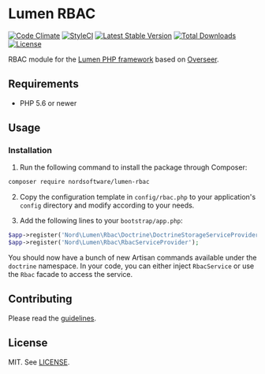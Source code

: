 # Lumen RBAC

[![Code Climate](https://codeclimate.com/github/nordsoftware/lumen-rbac/badges/gpa.svg)](https://codeclimate.com/github/nordsoftware/lumen-rbac)
[![StyleCI](https://styleci.io/repos/37718430/shield?style=flat)](https://styleci.io/repos/37718430)
[![Latest Stable Version](https://poser.pugx.org/nordsoftware/lumen-rbac/version)](https://packagist.org/packages/nordsoftware/lumen-rbac)
[![Total Downloads](https://poser.pugx.org/nordsoftware/lumen-rbac/downloads)](https://packagist.org/packages/nordsoftware/lumen-rbac)
[![License](https://img.shields.io/badge/license-MIT-blue.svg)](LICENSE)

RBAC module for the [Lumen PHP framework](http://lumen.laravel.com/) based on [Overseer](http://github.com/crisu83/overseer/).

## Requirements

- PHP 5.6 or newer

## Usage

### Installation

1. Run the following command to install the package through Composer:

```sh
composer require nordsoftware/lumen-rbac
```

2. Copy the configuration template in `config/rbac.php` to your application's `config` directory and modify according 
to your needs.

3. Add the following lines to your `bootstrap/app.php`:

```php
$app->register('Nord\Lumen\Rbac\Doctrine\DoctrineStorageServiceProvider');
$app->register('Nord\Lumen\Rbac\RbacServiceProvider');
```

You should now have a bunch of new Artisan commands available under the `doctrine` namespace. In your code, you can 
either inject `RbacService` or use the `Rbac` facade to access the service.

## Contributing

Please read the [guidelines](.github/CONTRIBUTING.md).

## License

MIT. See [LICENSE](LICENSE).
